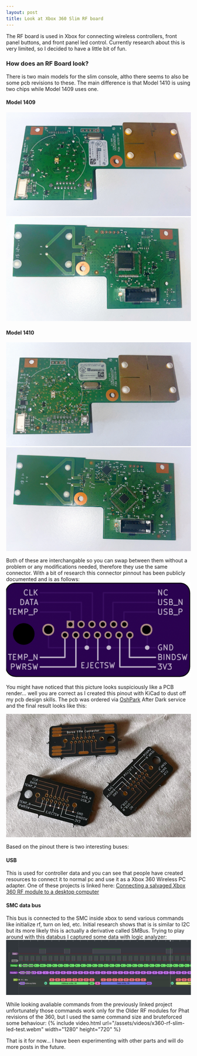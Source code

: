 ```yaml
---
layout: post
title: Look at Xbox 360 Slim RF board
---
```


The RF board is used in Xbox for connecting wireless controllers, front panel buttons, and front panel led control. Currently research about this is very limited, so I decided to have a little bit of fun.

### How does an RF Board look?

There is two main models for the slim console, altho there seems to also be some pcb revisions to these. The main difference is that Model 1410 is using two chips while Model 1409 uses one.

#### Model 1409
![X360 RF Model 1409 Front](/assets/images/x360-rf-model-1409-front.png)
![X360 RF Model 1409 Back](/assets/images/x360-rf-model-1409-back.png)

#### Model 1410
![X360 RF Model 1410 Front](/assets/images/x360-rf-model-1410-front.png)
![X360 RF Model 1410 Back](/assets/images/x360-rf-model-1410-back.png)

Both of these are interchangable so you can swap between them without a problem or any modifications needed, therefore they use the same connector. With a bit of research this connector pinnout has been publicly documented and is as follows:
![X360 RF Slim Pinout](/assets/images/x360-rf-slim-pinout-pcb.png)

You might have noticed that this picture looks suspiciously like a PCB render... well you are correct as I created this pinout with KiCad to dust off my pcb design skills. The pcb was ordered via [OshPark](https://oshpark.com/) After Dark service and the final result looks like this:

![X360 RF Slim Pinout Keychain](/assets/images/x360-rf-slim-pinout-keychain.png)

Based on the pinout there is two interesting buses:
#### USB
This is used for controller data and you can see that people have created resources to connect it to normal pc and use it as a Xbox 360 Wireless PC adapter. One of these projects is linked here: [Connecting a salvaged Xbox 360 RF module to a desktop computer](http://www.appliedcarbon.org/xboxrf.html)

#### SMC data bus
This bus is connected to the SMC inside xbox to send various commands like initialize rf, turn on led, etc.
Initial research shows that is is similar to I2C but its more likely this is actually a derivative called SMBus. Trying to play around with this databus I captured some data with logic analyzer:
![X360 RF Databus Logic Analyzer](/assets/images/x360-rf-databus-logicanalyzer.png)

While looking avaliable commands from the previously linked project unfortunately those commands work only for the Older RF modules for Phat revisions of the 360, but I used the same command size and bruteforced some behaviour:
{% include video.html url="/assets/videos/x360-rf-slim-led-test.webm" width="1280" height="720" %}

That is it for now... I have been experimenting with other parts and will do more posts in the future.
